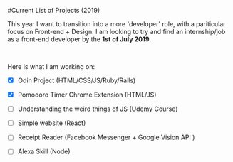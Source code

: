 #Current List of Projects (2019)

This year I want to transition into a more 'developer' role, with a pariticular focus on Front-end + Design. I am looking to try and find an internship/job as a front-end developer by the <b>1st of July 2019.</b>

<br>

Here is what I am working on:
- [x] Odin Project (HTML/CSS/JS/Ruby/Rails)
- [x] Pomodoro Timer Chrome Extension (HTML/JS)
- [ ] Understanding the weird things of JS (Udemy Course)
- [ ] Simple website (React)
- [ ] Receipt Reader (Facebook Messenger  + Google Vision API )
- [ ] Alexa Skill (Node)


